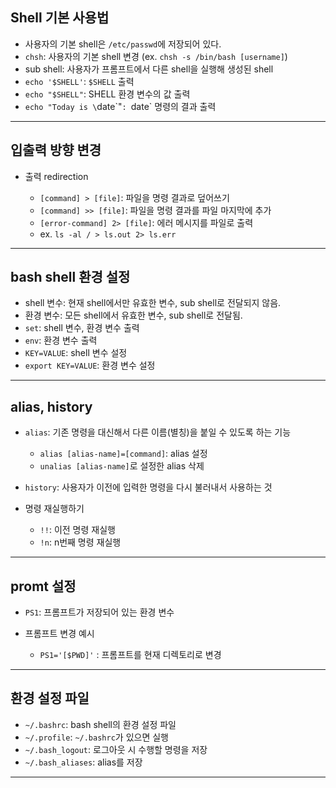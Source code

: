 ## Shell 기본 사용법

- 사용자의 기본 shell은 `/etc/passwd`에 저장되어 있다.
- `chsh`: 사용자의 기본 shell 변경 (ex. `chsh -s /bin/bash [username]`)
- sub shell: 사용자가 프롬프트에서 다른 shell을 실행해 생성된 shell
- `echo '$SHELL'`: `$SHELL` 출력
- `echo "$SHELL"`: SHELL 환경 변수의 값 출력
- `echo "Today is \`date\`"`: `date` 명령의 결과 출력

---

## 입출력 방향 변경

- 출력 redirection

  - `[command] > [file]`: 파일을 명령 결과로 덮어쓰기
  - `[command] >> [file]`: 파일을 명령 결과를 파일 마지막에 추가
  - `[error-command] 2> [file]`: 에러 메시지를 파일로 출력
  - ex. `ls -al / > ls.out 2> ls.err`

---

## bash shell 환경 설정

- shell 변수: 현재 shell에서만 유효한 변수, sub shell로 전달되지 않음.
- 환경 변수: 모든 shell에서 유효한 변수, sub shell로 전달됨.
- `set`: shell 변수, 환경 변수 출력
- `env`: 환경 변수 출력
- `KEY=VALUE`: shell 변수 설정
- `export KEY=VALUE`: 환경 변수 설정

---

## alias, history

- `alias`: 기존 명령을 대신해서 다른 이름(별칭)을 붙일 수 있도록 하는 기능

  - `alias [alias-name]=[command]`: alias 설정
  - `unalias [alias-name]`로 설정한 alias 삭제

- `history`: 사용자가 이전에 입력한 명령을 다시 불러내서 사용하는 것
- 명령 재실행하기

  - `!!`: 이전 명령 재실행
  - `!n`: n번째 명령 재실행

---

## promt 설정

- `PS1`: 프롬프트가 저장되어 있는 환경 변수

- 프롬프트 변경 예시

  - `PS1='[$PWD]'` : 프롬프트를 현재 디렉토리로 변경

---

## 환경 설정 파일

- `~/.bashrc`: bash shell의 환경 설정 파일
- `~/.profile`: `~/.bashrc`가 있으면 실행
- `~/.bash_logout`: 로그아웃 시 수행할 명령을 저장
- `~/.bash_aliases`: alias를 저장

---
